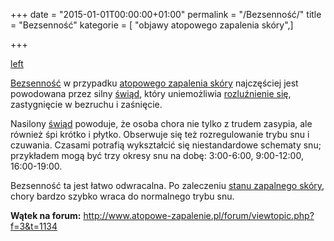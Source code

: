 +++
date = "2015-01-01T00:00:00+01:00"
permalink = "/Bezsenność/"
title = "Bezsenność"
kategorie = [ "objawy atopowego zapalenia skóry",]

+++

[left](/Grafika:Sen.png "wikilink")

[Bezsenność](/atopedia/Bezsenność "wikilink") w przypadku [atopowego zapalenia skóry](/atopedia/atopowe_zapalenie_skóry "wikilink") najczęściej jest powodowana przez silny [świąd](/atopedia/świąd "wikilink"), który uniemożliwia [rozluźnienie się](/atopedia/techniki_relaksacyjne "wikilink"), zastygnięcie w bezruchu i zaśnięcie.

Nasilony [świąd](/atopedia/świąd "wikilink") powoduje, że osoba chora nie tylko z trudem zasypia, ale również śpi krótko i płytko. Obserwuje się też rozregulowanie trybu snu i czuwania. Czasami potrafią wykształcić się niestandardowe schematy snu; przykładem mogą być trzy okresy snu na dobę: 3:00-6:00, 9:00-12:00, 16:00-19:00.

Bezsenność ta jest łatwo odwracalna. Po zaleczeniu [stanu zapalnego skóry](/atopedia/stan_zapalny_skóry "wikilink"), chory bardzo szybko wraca do normalnego trybu snu.

**Wątek na forum:** <http://www.atopowe-zapalenie.pl/forum/viewtopic.php?f=3&t=1134>
